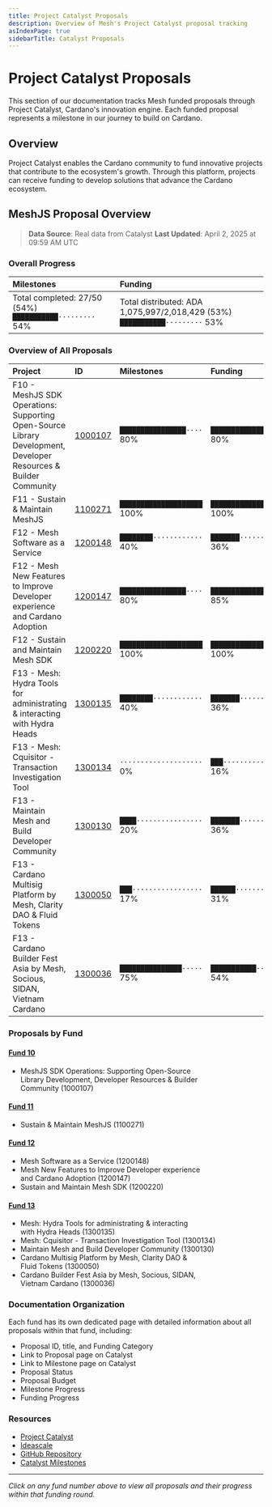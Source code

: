 ```yaml
---
title: Project Catalyst Proposals
description: Overview of Mesh's Project Catalyst proposal tracking
asIndexPage: true
sidebarTitle: Catalyst Proposals
---
```


# Project Catalyst Proposals

This section of our documentation tracks Mesh funded proposals through Project Catalyst, Cardano's innovation engine. Each funded proposal represents a milestone in our journey to build on Cardano.

## Overview

Project Catalyst enables the Cardano community to fund innovative projects that contribute to the ecosystem's growth. Through this platform, projects can receive funding to develop solutions that advance the Cardano ecosystem.

## MeshJS Proposal Overview

> **Data Source**: Real data from Catalyst
> **Last Updated**: April 2, 2025 at 09:59 AM UTC

### Overall Progress

| Milestones | Funding |
|:-----------|:--------|
| Total completed: 27/50 (54%)<br>`███████████·········` 54% | Total distributed: ADA 1,075,997/2,018,429 (53%)<br>`███████████·········` 53% |

### Overview of All Proposals

| Project | ID | Milestones | Funding |
|:--------|:---|:-----------|:--------|
| F10 - MeshJS SDK Operations: Supporting Open-Source Library Development, Developer Resources & Builder Community | [1000107](/en/catalyst-proposals/0010#1000107) | `████████████████····` 80% | `████████████████····` 80% |
| F11 - Sustain & Maintain MeshJS | [1100271](/en/catalyst-proposals/0011#1100271) | `████████████████████` 100% | `████████████████████` 100% |
| F12 - Mesh Software as a Service | [1200148](/en/catalyst-proposals/0012#1200148) | `████████············` 40% | `███████·············` 36% |
| F12 - Mesh New Features to Improve Developer experience and Cardano Adoption | [1200147](/en/catalyst-proposals/0012#1200147) | `████████████████····` 80% | `█████████████████···` 85% |
| F12 - Sustain and Maintain Mesh SDK | [1200220](/en/catalyst-proposals/0012#1200220) | `████████████████████` 100% | `████████████████████` 100% |
| F13 - Mesh: Hydra Tools for administrating & interacting with Hydra Heads | [1300135](/en/catalyst-proposals/0013#1300135) | `████████············` 40% | `███████·············` 36% |
| F13 - Mesh: Cquisitor - Transaction Investigation Tool | [1300134](/en/catalyst-proposals/0013#1300134) | `····················` 0% | `███·················` 16% |
| F13 - Maintain Mesh and Build Developer Community | [1300130](/en/catalyst-proposals/0013#1300130) | `████················` 20% | `███████·············` 36% |
| F13 - Cardano Multisig Platform by Mesh, Clarity DAO & Fluid Tokens | [1300050](/en/catalyst-proposals/0013#1300050) | `███·················` 17% | `██████··············` 31% |
| F13 - Cardano Builder Fest Asia by Mesh, Socious, SIDAN, Vietnam Cardano | [1300036](/en/catalyst-proposals/0013#1300036) | `███████████████·····` 75% | `███████████·········` 54% |

### Proposals by Fund

#### [Fund 10](/en/catalyst-proposals/0010)
- MeshJS SDK Operations: Supporting Open-Source<br>Library Development, Developer Resources & Builder<br>Community (1000107)

#### [Fund 11](/en/catalyst-proposals/0011)
- Sustain & Maintain MeshJS (1100271)

#### [Fund 12](/en/catalyst-proposals/0012)
- Mesh Software as a Service (1200148)
- Mesh New Features to Improve Developer experience<br>and Cardano Adoption (1200147)
- Sustain and Maintain Mesh SDK (1200220)

#### [Fund 13](/en/catalyst-proposals/0013)
- Mesh: Hydra Tools for administrating & interacting<br>with Hydra Heads (1300135)
- Mesh: Cquisitor - Transaction Investigation Tool (1300134)
- Maintain Mesh and Build Developer Community (1300130)
- Cardano Multisig Platform by Mesh, Clarity DAO &<br>Fluid Tokens (1300050)
- Cardano Builder Fest Asia by Mesh, Socious, SIDAN,<br>Vietnam Cardano (1300036)


### Documentation Organization

Each fund has its own dedicated page with detailed information about all proposals within that fund, including:

- Proposal ID, title, and Funding Category
- Link to Proposal page on Catalyst
- Link to Milestone page on Catalyst
- Proposal Status
- Proposal Budget
- Milestone Progress 
- Funding Progress

### Resources

- [Project Catalyst](https://projectcatalyst.io/)
- [Ideascale](https://cardano.ideascale.com/)
- [GitHub Repository](https://github.com/meshJS)
- [Catalyst Milestones](https://milestones.projectcatalyst.io/)

---

*Click on any fund number above to view all proposals and their progress within that funding round.*

